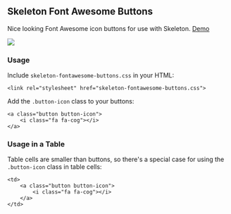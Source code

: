 ## Skeleton Font Awesome Buttons

Nice looking Font Awesome icon buttons for use with Skeleton. [Demo](http://nathancahill.github.io/skeleton-fontawesome-buttons/)

![](http://i.imgur.com/3jBJmB0.png)

### Usage

Include `skeleton-fontawesome-buttons.css` in your HTML:

```
<link rel="stylesheet" href="skeleton-fontawesome-buttons.css">
```

Add the `.button-icon` class to your buttons:

```
<a class="button button-icon">
    <i class="fa fa-cog"></i>
</a>
```

### Usage in a Table

Table cells are smaller than buttons, so there's a special case for using the `.button-icon` class in table cells:

```
<td>
    <a class="button button-icon">
        <i class="fa fa-cog"></i>
    </a>
</td>
```